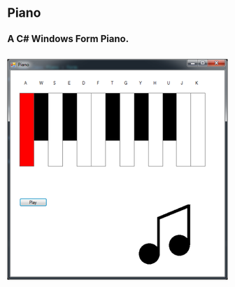 <h1>Piano</h1>
<h2>A C# Windows Form Piano.</h2>
<br>
<img src="https://github.com/pda87/Piano/blob/master/images/Piano.PNG">
